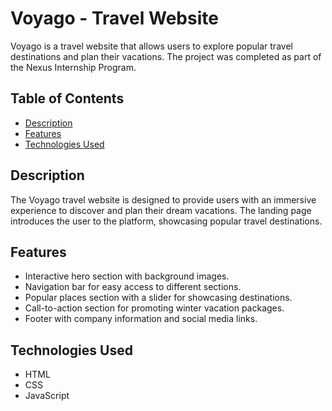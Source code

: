 # Voyago - Travel Website



Voyago is a travel website that allows users to explore popular travel destinations and plan their vacations. The project was completed as part of the Nexus Internship Program.

## Table of Contents
- [Description](#description)
- [Features](#features)
- [Technologies Used](#technologies-used)

## Description

The Voyago travel website is designed to provide users with an immersive experience to discover and plan their dream vacations. The landing page introduces the user to the platform, showcasing popular travel destinations.

## Features

- Interactive hero section with background images.
- Navigation bar for easy access to different sections.
- Popular places section with a slider for showcasing destinations.
- Call-to-action section for promoting winter vacation packages.
- Footer with company information and social media links.


## Technologies Used

- HTML
- CSS
- JavaScript



